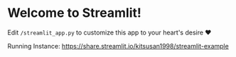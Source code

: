# Welcome to Streamlit!

Edit `/streamlit_app.py` to customize this app to your heart's desire :heart:



Running Instance: https://share.streamlit.io/kitsusan1998/streamlit-example

